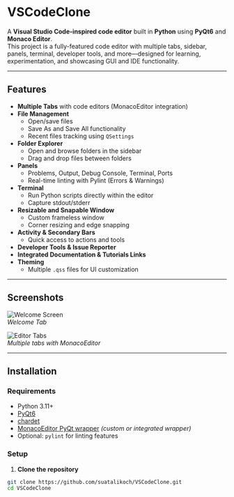 # VSCodeClone

A **Visual Studio Code-inspired code editor** built in **Python** using **PyQt6** and **Monaco Editor**.  
This project is a fully-featured code editor with multiple tabs, sidebar, panels, terminal, developer tools, and more—designed for learning, experimentation, and showcasing GUI and IDE functionality.

---

## Features

- **Multiple Tabs** with code editors (MonacoEditor integration)
- **File Management**
  - Open/save files
  - Save As and Save All functionality
  - Recent files tracking using `QSettings`
- **Folder Explorer**
  - Open and browse folders in the sidebar
  - Drag and drop files between folders
- **Panels**
  - Problems, Output, Debug Console, Terminal, Ports
  - Real-time linting with Pylint (Errors & Warnings)
- **Terminal**
  - Run Python scripts directly within the editor
  - Capture stdout/stderr
- **Resizable and Snapable Window**
  - Custom frameless window
  - Corner resizing and edge snapping
- **Activity & Secondary Bars**
  - Quick access to actions and tools
- **Developer Tools & Issue Reporter**
- **Integrated Documentation & Tutorials Links**
- **Theming**
  - Multiple `.qss` files for UI customization

---

## Screenshots

![Welcome Screen](resources/screenshots/Screenshot1.png)  
*Welcome Tab*

![Editor Tabs](resources/screenshots/Screenshot2.png)  
*Multiple tabs with MonacoEditor*

---

## Installation

### Requirements

- Python 3.11+
- [PyQt6](https://pypi.org/project/PyQt6/)
- [chardet](https://pypi.org/project/chardet/)
- [MonacoEditor PyQt wrapper](#) *(custom or integrated wrapper)*
- Optional: `pylint` for linting features

### Setup

1. **Clone the repository**

```bash
git clone https://github.com/suatalikoch/VSCodeClone.git
cd VSCodeClone
